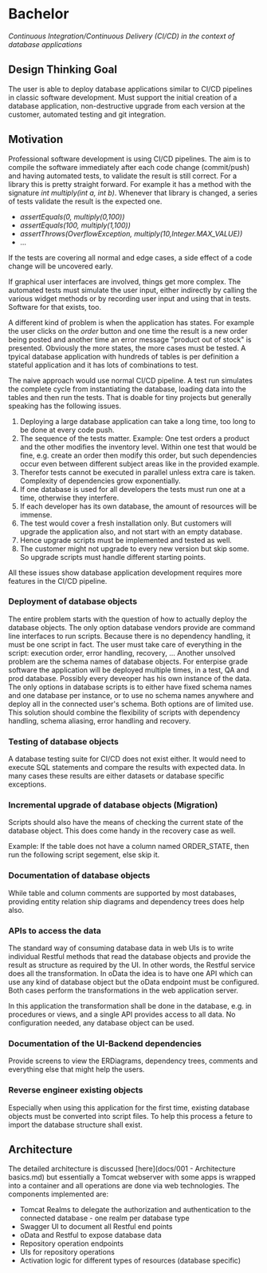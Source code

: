 # Bachelor

_Continuous Integration/Continuous Delivery (CI/CD) in the context of database applications_

## Design Thinking Goal

The user is able to deploy database applications similar to CI/CD pipelines in classic software development. Must support the initial creation of a database application, non-destructive upgrade from each version at the customer, automated testing and git integration.

## Motivation

Professional software development is using CI/CD pipelines. The aim is to compile the software immediately after each code change (commit/push) and having automated tests, to validate the result is still correct. 
For a library this is pretty straight forward. For example it has a method with the signature _int multiply(int a, int b)_. Whenever that library is changed, a series of tests validate the result is the expected one.

- _assertEquals(0, multiply(0,100))_
- _assertEquals(100, multiply(1,100))_
- _assertThrows(OverflowException, multiply(10,Integer.MAX_VALUE))_
- ...

If the tests are covering all normal and edge cases, a side effect of a code change will be uncovered early.

If graphical user interfaces are involved, things get more complex. The automated tests must simulate the user input, either indirectly by calling the various widget methods or by recording user input and using that in tests. Software for that exists, too.

A different kind of problem is when the application has states. For example the user clicks on the _order_ button and one time the result is a new order being posted and another time an error message "product out of stock" is presented. Obviously the more states, the more cases must be tested.
A tpyical database application with hundreds of tables is per definition a stateful application and it has lots of combinations to test.

The naive approach would use normal CI/CD pipeline. A test run simulates the complete cycle from instantiating the database, loading data into the tables and then run the tests. That is doable for tiny projects but generally speaking has the following issues.

1. Deploying a large database application can take a long time, too long to be done at every code push.
2. The sequence of the tests matter. Example: One test orders a product and the other modifies the inventory level. Within one test that would be fine, e.g. create an order then modify this order, but such dependencies occur even between different subject areas like in the provided example.
3. Therefor tests cannot be executed in parallel unless extra care is taken. Complexity of dependencies grow exponentially.
4. If one database is used for all developers the tests must run one at a time, otherwise they interfere.
5. If each developer has its own database, the amount of resources will be immense.
6. The test would cover a fresh installation only. But customers will upgrade the application also, and not start with an empty database.
7. Hence upgrade scripts must be implemented and tested as well.
8. The customer might not upgrade to every new version but skip some. So upgrade scripts must handle different starting points.

All these issues show database application development requires more features in the CI/CD pipeline.

### Deployment of database objects

The entire problem starts with the question of how to actually deploy the database objects. The only option database vendors provide are command line interfaces to run scripts. Because there is no dependency handling, it must be one script in fact. The user must take care of everything in the script: execution order, error handling, recovery, ...
Another unsolved problem are the schema names of database objects. For enterpise grade software the application will be deployed multiple times, in a test, QA and prod database. Possibly every deveoper has his own instance of the data. The only options in database scripts is to either have fixed schema names and one database per instance, or to use no schema names anywhere and deploy all in the connected user's schema.
Both options are of limited use.
This solution should combine the flexibility of scripts with dependency handling, schema aliasing, error handling and recovery.

### Testing of database objects

A database testing suite for CI/CD does not exist either. It would need to execute SQL statements and compare the results with expected data. In many cases these results are either datasets or database specific exceptions.

### Incremental upgrade of database objects (Migration)

Scripts should also have the means of checking the current state of the database object.
This does come handy in the recovery case as well.

Example: If the table does not have a column named ORDER_STATE, then run the following script segement, else skip it.

### Documentation of database objects

While table and column comments are supported by most databases, providing entity relation ship diagrams and dependency trees does help also.

### APIs to access the data

The standard way of consuming database data in web UIs is to write individual Restful methods that read the database objects and provide the result as structure as required by the UI. In other words, the Restful service does all the transformation.
In oData the idea is to have one API which can use any kind of database object but the oData endpoint must be configured.
Both cases perform the transformations in the web application server.

In this application the transformation shall be done in the database, e.g. in procedures or views, and a single API provides access to all data. 
No configuration needed, any database object can be used.

### Documentation of the UI-Backend dependencies

Provide screens to view the ERDiagrams, dependency trees, comments and everything else that might help the users.

### Reverse engineer existing objects

Especially when using this application for the first time, existing database objects must be converted into script files. To help this process a feture to import the database structure shall exist.


## Architecture

The detailed architecture is discussed [here](docs/001 - Architecture basics.md) but essentially a Tomcat webserver with some apps is wrapped into a container and all operations are done via web technologies. The components implemented are:

- Tomcat Realms to delegate the authorization and authentication to the connected database - one realm per database type
- Swagger UI to document all Restful end points
- oData and Restful to expose database data
- Repository operation endpoints
- UIs for repository operations
- Activation logic for different types of resources (database specific)
